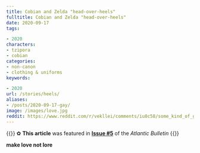 ```yaml
---
title: Cobian and Zelda "head-over-heels"
fulltitle: Cobian and Zelda "head-over-heels"
date: 2020-09-17
tags:

- 2020
characters:
- tzipora
- cobian
categories:
- non-canon
- clothing & uniforms
keywords:

- 2020
url: /stories/heels/
aliases:
- /posts/2020-09-17-gay/
image: /images/love.jpg
reddit: https://www.reddit.com/r/vekllei/comments/iu0c58/some_kind_of_gay_sketch_for_my_cool_subreddit/
---
```

{{<note story>}}
✿ **This article** was featured in [**Issue #5**](/news/bulletin/2020/5) of the *Atlantic Bulletin*
{{</note>}}

**make love not lore**
